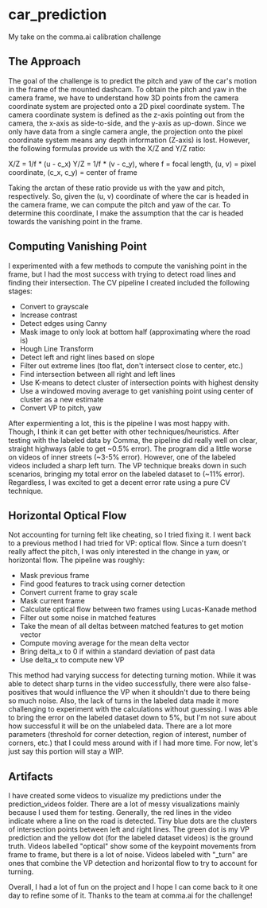 # car_prediction
My take on the comma.ai calibration challenge

## The Approach
The goal of the challenge is to predict the pitch and yaw of the car's motion in the frame of the mounted dashcam. To obtain the pitch and yaw in the camera frame, we have to understand how 3D points from the camera coordinate system are projected onto a 2D pixel coordinate system. The camera coordinate system is defined as the z-axis pointing out from the camera, the x-axis as side-to-side, and the y-axis as up-down. Since we only have data from a single camera angle, the projection onto the pixel coordinate system means any depth information (Z-axis) is lost. However, the following formulas provide us with the X/Z and Y/Z ratio:

X/Z = 1/f * (u - c_x)
Y/Z = 1/f * (v - c_y),  where f = focal length, (u, v) = pixel coordinate, (c_x, c_y) = center of frame

Taking the arctan of these ratio provide us with the yaw and pitch, respectively. So, given the (u, v) coordinate of where the car is headed in the camera frame, we can compute the pitch and yaw of the car. To determine this coordinate, I make the assumption that the car is headed towards the vanishing point in the frame. 

## Computing Vanishing Point
I experimented with a few methods to compute the vanishing point in the frame, but I had the most success with trying to detect road lines and finding their intersection. The CV pipeline I created included the following stages:
  * Convert to grayscale
  * Increase contrast
  * Detect edges using Canny
  * Mask image to only look at bottom half (approximating where the road is)
  * Hough Line Transform
  * Detect left and right lines based on slope
  * Filter out extreme lines (too flat, don't intersect close to center, etc.)
  * Find intersection between all right and left lines
  * Use K-means to detect cluster of intersection points with highest density
  * Use a windowed moving average to get vanishing point using center of cluster as a new estimate
  * Convert VP to pitch, yaw

After expermienting a lot, this is the pipeline I was most happy with. Though, I think it can get better with other techniques/heuristics. After testing with the labeled data by Comma, the pipeline did really well on clear, straight highways (able to get ~0.5% error). The program did a little worse on videos of inner streets (~3-5% error). However, one of the labeled videos included a sharp left turn. The VP technique breaks down in such scenarios, bringing my total error on the labeled dataset to (~11% error). Regardless, I was excited to get a decent error rate using a pure CV technique. 

## Horizontal Optical Flow
Not accounting for turning felt like cheating, so I tried fixing it. I went back to a previous method I had tried for VP: optical flow. Since a turn doesn't really affect the pitch, I was only interested in the change in yaw, or horizontal flow. The pipeline was roughly:
  * Mask previous frame
  * Find good features to track using corner detection
  * Convert current frame to gray scale
  * Mask current frame
  * Calculate optical flow between two frames using Lucas-Kanade method
  * Filter out some noise in matched features
  * Take the mean of all deltas between matched features to get motion vector
  * Compute moving average for the mean delta vector
  * Bring delta_x to 0 if within a standard deviation of past data
  * Use delta_x to compute new VP

This method had varying success for detecting turning motion. While it was able to detect sharp turns in the video successfully, there were also false-positives that would influence the VP when it shouldn't due to there being so much noise. Also, the lack of turns in the labeled data made it more challenging to experiment with the calculations without guessing. I was able to bring the error on the labeled dataset down to 5%, but I'm not sure about how successful it will be on the unlabeled data. There are a lot more parameters (threshold for corner detection, region of interest, number of corners, etc.) that I could mess around with if I had more time. For now, let's just say this portion will stay a WIP. 

## Artifacts
I have created some videos to visualize my predictions under the prediction_videos folder. There are a lot of messy visualizations mainly because I used them for testing. Generally, the red lines in the video indicate where a line on the road is detected. Tiny blue dots are the clusters of intersection points between left and right lines. The green dot is my VP prediction and the yellow dot (for the labeled dataset videos) is the ground truth. Videos labelled "optical" show some of the keypoint movements from frame to frame, but there is a lot of noise. Videos labeled with "_turn" are ones that combine the VP detection and horizontal flow to try to account for turning. 

Overall, I had a lot of fun on the project and I hope I can come back to it one day to refine some of it. Thanks to the team at comma.ai for the challenge!



